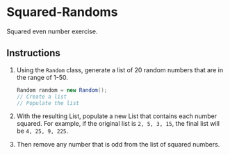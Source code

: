 # Squared-Randoms
Squared even number exercise.


## Instructions

1. Using the `Random` class, generate a list of 20 random numbers that are in the range of 1-50.

    ```cs
    Random random = new Random();
    // Create a list
    // Populate the list
    ```

1. With the resulting List, populate a new List that contains each number squared. For example, if the original list is `2, 5, 3, 15`, the final list will be `4, 25, 9, 225`.
1. Then remove any number that is odd from the list of squared numbers.
